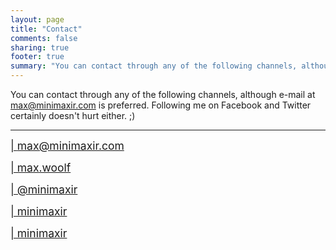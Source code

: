 ```yaml
---
layout: page
title: "Contact"
comments: false
sharing: true
footer: true
summary: "You can contact through any of the following channels, although e-mail is preferred. Following me on Facebook and Twitter certainly doesn\'t hurt either."
---
```


You can contact through any of the following channels, although e-mail at max@minimaxir.com is preferred. Following me on Facebook and Twitter certainly doesn't hurt either. ;)


----------


<span class="badge" style="font-size: 125%">[<i class="ion-email"></i> | max@minimaxir.com](mailto:max@minimaxir.com)</span>


<span class="badge" style="font-size: 125%">[<i class="ion-social-facebook"></i> | max.woolf](https://www.facebook.com/max.woolf)</span>

<span class="badge" style="font-size: 125%">[<i class="ion-social-twitter"></i> | @minimaxir](https://twitter.com/minimaxir)</span>

<span class="badge" style="font-size: 125%">[<i class="ion-social-linkedin"></i> | minimaxir](http://www.linkedin.com/in/minimaxir)</span>

<span class="badge" style="font-size: 125%">[<i class="ion-social-github"></i> | minimaxir](https://github.com/minimaxir)</span>